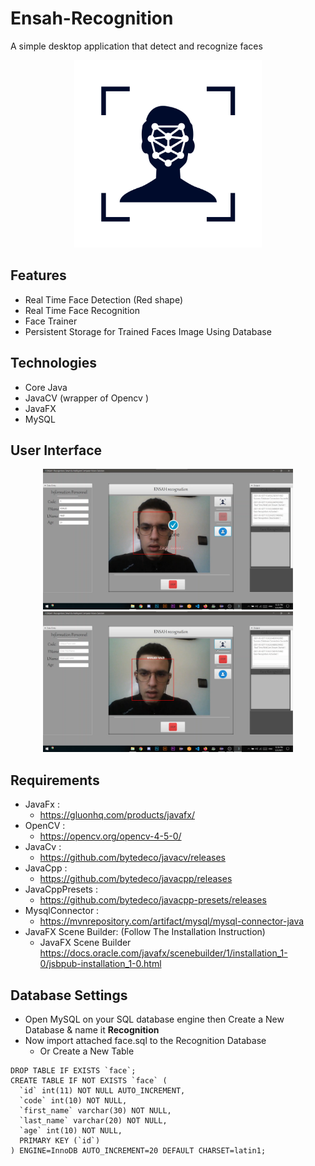 # Ensah-Recognition
A simple desktop application that detect and recognize faces
<p align="center">
<img  width="300" height="300"  src="https://github.com/Khalid-Na/Ensah-Recognition/blob/1506182303076030cb0cab927129c9d48142440b/Results/recognition.png">
</p>

## Features

  + Real Time Face Detection (Red shape)
  + Real Time Face Recognition
  + Face Trainer
  + Persistent Storage for Trained Faces Image Using Database
  
 ## Technologies
 
  + Core Java
  + JavaCV (wrapper of Opencv )
  + JavaFX
  + MySQL
  
 ## User Interface

<p align="center">
<img  width="400"   alt="Face recognition interface" src="https://github.com/Khalid-Na/Ensah-Recognition/blob/1506182303076030cb0cab927129c9d48142440b/Results/Screenshot1.png">
<img  width="400"  alt="Face recognition interface"  src="https://github.com/Khalid-Na/Ensah-Recognition/blob/1506182303076030cb0cab927129c9d48142440b/Results/Screenshot%202.png">
</p>

## Requirements

+ JavaFx :
  - https://gluonhq.com/products/javafx/
+ OpenCV :
  - https://opencv.org/opencv-4-5-0/
+ JavaCv :
  - https://github.com/bytedeco/javacv/releases
+ JavaCpp :
  - https://github.com/bytedeco/javacpp/releases
+ JavaCppPresets :
  - https://github.com/bytedeco/javacpp-presets/releases
+ MysqlConnector :
  - https://mvnrepository.com/artifact/mysql/mysql-connector-java
+ JavaFX Scene Builder: (Follow The Installation Instruction)
  - JavaFX Scene Builder https://docs.oracle.com/javafx/scenebuilder/1/installation_1-0/jsbpub-installation_1-0.html
      
 ## Database Settings
 + Open MySQL on your SQL database engine then Create a New Database & name it **Recognition**
 + Now import attached face.sql to the Recognition Database
    - Or Create a New Table
```
DROP TABLE IF EXISTS `face`;
CREATE TABLE IF NOT EXISTS `face` (
  `id` int(11) NOT NULL AUTO_INCREMENT,
  `code` int(10) NOT NULL,
  `first_name` varchar(30) NOT NULL,
  `last_name` varchar(20) NOT NULL,
  `age` int(10) NOT NULL,
  PRIMARY KEY (`id`)
) ENGINE=InnoDB AUTO_INCREMENT=20 DEFAULT CHARSET=latin1;
```
